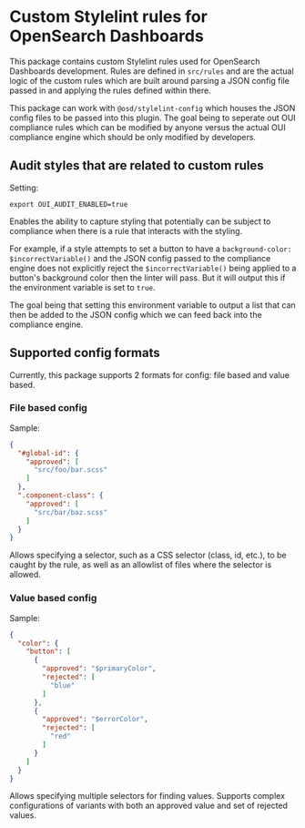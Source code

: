 # Custom Stylelint rules for OpenSearch Dashboards

This package contains custom Stylelint rules used for OpenSearch Dashboards development. Rules are defined in `src/rules` and are the actual logic of the custom rules which are built around parsing a JSON config file passed in and applying the rules defined within there.

This package can work with `@osd/stylelint-config` which houses the JSON config files to be passed into this plugin. The goal being to seperate out OUI compliance rules which can be modified by anyone versus the actual OUI compliance engine which should be only modified by developers.

## Audit styles that are related to custom rules

Setting: 
```
export OUI_AUDIT_ENABLED=true
```

Enables the ability to capture styling that potentially can be subject to compliance when there is a rule that interacts with the styling.

For example, if a style attempts to set a button to have a `background-color: $incorrectVariable()` and the JSON config passed to the compliance engine does not explicitly reject the `$incorrectVariable()` being applied to a button's background color then the linter will pass. But it will output this if the environment variable is set to `true`.

The goal being that setting this environment variable to output a list that can then be added to the JSON config which we can feed back into the compliance engine.

## Supported config formats

Currently, this package supports 2 formats for config: file based and value based.

### File based config

Sample:
```json
{
  "#global-id": {
    "approved": [
      "src/foo/bar.scss"
    ]
  },
  ".component-class": {
    "approved": [
      "src/bar/baz.scss"
    ]
  }
}
```

Allows specifying a selector, such as a CSS selector (class, id, etc.), to be caught by the rule, as well as an allowlist of files where the selector is allowed.

### Value based config

Sample:
```json
{
  "color": {
    "button": [
      {
        "approved": "$primaryColor",
        "rejected": [
          "blue"
        ]
      },
      {
        "approved": "$errorColor",
        "rejected": [
          "red"
        ]
      }
    ]
  }
}
```

Allows specifying multiple selectors for finding values. Supports complex configurations of variants with both an approved value and set of rejected values.
